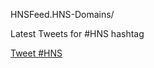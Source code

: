 HNSFeed.HNS-Domains/

Latest Tweets for #HNS hashtag

<a href="https://twitter.com/intent/tweet?button_hashtag=HNS&ref_src=twsrc%5Etfw" class="twitter-hashtag-button" data-show-count="false">Tweet #HNS</a><script async src="https://platform.twitter.com/widgets.js" charset="utf-8"></script>
